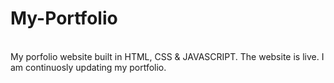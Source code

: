 # My-Portfolio
<br>
My porfolio website built in HTML, CSS & JAVASCRIPT. The website is live. I am continuosly updating my portfolio.
